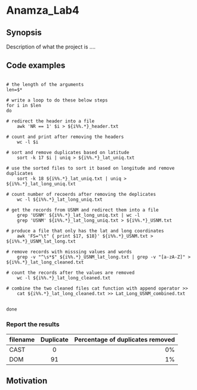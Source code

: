 Anamza_Lab4
=========== 

## Synopsis 
Description of what the project is ....

## Code examples 

```Shell

# the length of the arguments 
len=$*

# write a loop to do these below steps
for i in $len
do

# redirect the header into a file 
    awk 'NR == 1' $i > ${i%%.*}_header.txt

# count and print after removing the headers
    wc -l $i

# sort and remove duplicates based on latitude 
    sort -k 17 $i | uniq > ${i%%.*}_lat_uniq.txt

# use the sorted files to sort it based on longitude and remove duplicates 
    sort -k 18 ${i%%.*}_lat_uniq.txt | uniq > ${i%%.*}_lat_long_uniq.txt

# count number of recoerds after removing the deplicates
    wc -l ${i%%.*}_lat_long_uniq.txt

# get the records from USNM and redirect them into a file
    grep 'USNM' ${i%%.*}_lat_long_uniq.txt | wc -l 
    grep 'USNM' ${i%%.*}_lat_long_uniq.txt > ${i%%.*}_USNM.txt 

# produce a file that only has the lat and long coordinates
    awk 'FS="\t" { print $17, $18}' ${i%%.*}_USNM.txt > ${i%%.*}_USNM_lat_long.txt

# remove records with misssing values and words 
    grep -v "^\s*$" ${i%%.*}_USNM_lat_long.txt | grep -v "[a-zA-Z]" > ${i%%.*}_lat_long_cleaned.txt

# count the records after the values are removed
    wc -l ${i%%.*}_lat_long_cleaned.txt

# combine the two cleaned files cat function with append operator >> 
    cat ${i%%.*}_lat_long_cleaned.txt >> Lat_Long_USNM_combined.txt 
    
     
done
```

### Report the results

|filename|Duplicate|Percentage of duplicates removed| 
|:-------|:-------:|---------:|
|CAST|0|0%|
|DOM|91|1%|


## Motivation
